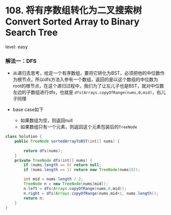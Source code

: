# 108. 将有序数组转化为二叉搜索树 Convert Sorted Array to Binary Search Tree

level: easy



### 解法一：DFS

- 从递归去思考，给定一个有序数组，要将它转化为BST，必须把他的中位数作为根节点，所以dfs方法入参有一个数组，返回的是以这个数组的中位数为root的根节点，在这个递归过程中，我们为了让左儿子也是BST，就对中位数左边的子数组进行dfs，也就是 `dfs(Arrays.copyOfRange(nums,0,mid)`，右儿子同理

- base case如下

  - 如果数组为空，则返回null
  - 如果数组只有一个元素，则返回这个元素包装后的`TreeNode`

  

```java
class Solution {
    public TreeNode sortedArrayToBST(int[] nums) {
         
        return dfs(nums);
    }
    private TreeNode dfs(int[] nums) {
        if (nums.length == 0) return null;
        if (nums.length == 1) return new TreeNode(nums[0]);

        int mid = nums.length / 2;
        TreeNode n = new TreeNode(nums[mid]);
        n.left = dfs(Arrays.copyOfRange(nums,0,mid));
        n.right = dfs(Arrays.copyOfRange(nums,mid+1, nums.length));
        return n;
    }
}
```

